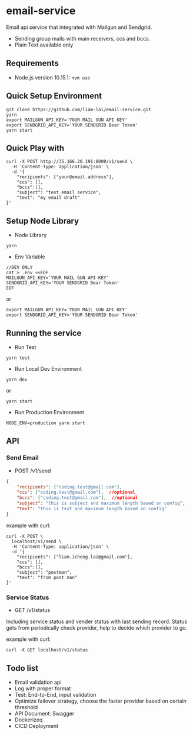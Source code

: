 # email-service
Email api service that integrated with Mailgun and Sendgrid.
* Sending group mails with main receivers, ccs and bccs.
* Plain Text available only

## Requirements
- Node.js version 10.15.1: `nvm use`

## Quick Setup Environment
```
git clone https://github.com/liam-lai/email-service.git
yarn
export MAILGUN_API_KEY='YOUR MAIL GUN API KEY'
export SENDGRID_API_KEY='YOUR SENDGRID Bear Token'
yarn start
```

## Quick Play with
```
curl -X POST http://35.166.20.191:8000/v1/send \
  -H 'Content-Type: application/json' \
  -d '{
    "recipients": ["your@email.address"],
    "ccs": [],
    "bccs":[],
    "subject": "test email service",
    "text": "my email draft"
}'
```

## Setup Node Library
* Node Library
```
yarn
```

* Env Variable 

```
//DEV ONLY
cat > .env <<EOF
MAILGUN_API_KEY='YOUR MAIL GUN API KEY'
SENDGRID_API_KEY='YOUR SENDGRID Bear Token'
EOF
```
or 
```
export MAILGUN_API_KEY='YOUR MAIL GUN API KEY'
export SENDGRID_API_KEY='YOUR SENDGRID Bear Token'
```


## Running the service
* Run Test
```
yarn test
```

* Run Local Dev Environment
```
yarn dev
```
or
```
yarn start
```

* Run Production Environment
```
NODE_ENV=production yarn start
```

## API

### Send Email

* POST /v1/send
```json
{
    "recipients": ["coding.test@gmail.com"],
    "ccs": ["coding.test@gmail.com"],  //optional
    "bccs": ["coding.test@gmail.com"],  //optional
    "subject": "this is subject and maximum length based on config",
    "text": "this is text and maximum length based on config"
}
```

example with curl:
```
curl -X POST \
  localhost/v1/send \
  -H 'Content-Type: application/json' \
  -d '{
    "recipients": ["liam.icheng.lai@gmail.com"],
    "ccs": [],
    "bccs":[],
    "subject": "postman",
    "text": "from post man"
}'
```


### Service Status

* GET /v1/status

Including service status and vender status with last sending record.
Status gets from periodically check provider, help to decide which provider to go.

example with curl:
```
curl -X GET localhost/v1/status
```

## Todo list

* Email validation api
* Log with proper format
* Test: End-to-End, input validation
* Optimize failover strategy, choose the faster provider based on certain threshold
* API Document: Swagger
* Dockerizeq
* CICD Deployment